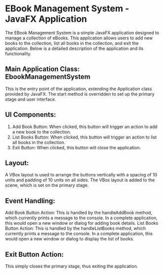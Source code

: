# EBook Management System - JavaFX Application
The EBook Management System is a simple JavaFX application designed to manage a collection of eBooks. This application allows users to add new books to the collection, list all books in the collection, and exit the application. Below is a detailed description of the application and its functionality.

## Main Application Class: EbookManagementSystem
This is the entry point of the application, extending the Application class provided by JavaFX. The start method is overridden to set up the primary stage and user interface.

## UI Components:
1. Add Book Button: When clicked, this button will trigger an action to add a new book to the collection.
2. List Books Button: When clicked, this button will trigger an action to list all books in the collection.
3. Exit Button: When clicked, this button will close the application.
   
## Layout:
A VBox layout is used to arrange the buttons vertically with a spacing of 10 units and padding of 10 units on all sides.
The VBox layout is added to the scene, which is set on the primary stage.

## Event Handling:
Add Book Button Action: This is handled by the handleAddBook method, which currently prints a message to the console. In a complete application, this would open a new window or dialog for adding book details.
List Books Button Action: This is handled by the handleListBooks method, which currently prints a message to the console. In a complete application, this would open a new window or dialog to display the list of books.

## Exit Button Action:
This simply closes the primary stage, thus exiting the application.

